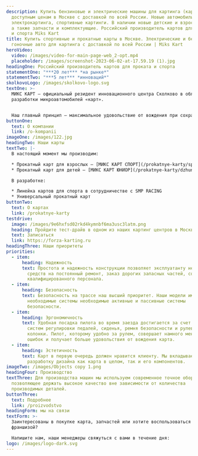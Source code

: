 ```yaml
---
description: Купить бензиновые и электрические машины для картинга (карты) по
  доступным ценам в Москве с доставкой по всей России. Новые автомобили для
  электрокартинга, спортивные картинги. В наличии новые детские и взрослые авто,
  а также запчасти и комплектующие. Российский производитель картов для проката
  и спорта Miks Kart
title: Купить спортивные и прокатные карты в Москве. Электрические и бензиновые
  гоночные авто для картинга с доставкой по всей России | Miks Kart
heroVideo:
  video: /images/video-for-main-page-web_2-opt.mp4
  placeholder: /images/screenshot-2023-06-02-at-17.59.19 (1).jpg
headingOne: Российский производитель картов для проката и спорта
statementOne: "***20 лет*** *на рынке*"
statementTwo: "***5 лет*** *инноваций*"
skolkovoLogo: /images/skolkovo-logo.svg
textOne: >-
  МИКС КАРТ – официальный резидент инновационного центра Сколково в области
  разработки микроавтомобилей «карт».


  Наш главный принцип – максимальное удовольствие от вождения при сохранении высокого уровня безопасности.
buttonOne:
  text: О компании
  link: /o-kompanii
imageOne: /images/122.jpg
headingTwo: Наши карты
textTwo: |-
  В настоящий момент мы производим:

  * Прокатный карт для взрослых – [МИКС КАРТ СПОРТ](/prokatnye-karty/sport)
  * Прокатный карт для детей – [МИКС КАРТ ЮНИОР](/prokatnye-karty/dzhunior)

  В разработке:

  * Линейка картов для спорта в сотрудничестве с SMP RACING
  * Универсальный прокатный карт
buttonTwo:
  text: О картах
  link: /prokatnye-karty
testdrive:
  image: /images/9e6hxfsd02rkd4kymnbf6ma3usc3latm.png
  heading: Пройдите тест-драйв в одном из наших картинг центров в Москве
  text: Записаться
  link: https://forza-karting.ru
headingThree: Наши приоритеты
priorities:
  - item:
      heading: Надежность
      text: Простота и надежность конструкции позволяет эксплуатанту не тратить много
        средств на постоянный ремонт, заказ дорогих запасных частей, содержание
        квалифицированного персонала.
  - item:
      heading: Безопасность
      text: Безопасность на трассе наш высший приоритет. Наши модели имеют все
        необходимые системы необходимые активные и пассивные системы
        безопасности.
  - item:
      heading: Эргономичность
      text: Удобная посадка пилота во время заезда достигается за счет оригинальных
        систем регулировки педалей, сиденья, ремня безопасности и рулевой
        колонки. Пилот, которому удобно за рулем, совершает намного меньше
        ошибок и получает больше удовольствия от вождения карта.
  - item:
      heading: Эстетичность
      text: Карт в первую очередь должен нравится клиенту. Мы вкладываем много сил в
        разработку дизайна как карта в целом, так и его компонентов.
imageTwo: /images/Objects copy 1.png
headingFour: Производство
textThree: Для производства машин мы используем современное точное оборудование,
  позволяющее держать высокое качество вне зависимости от количества
  производимых деталей.
buttonThree:
  text: Подробнее
  link: /proizvodstvo
headingForm: мы на связи
textForm: >-
  Заинтересованы в покупке карта, запчастей или хотите воспользоваться
  франшизой?

  Напишите нам, наши менеджеры свяжуться с вами в течение дня:
logo: /images/logo-dark.svg
---
```

